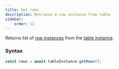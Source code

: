 ```yaml
---
title: Get rows
description: Retrieve a row instance from table
sidebar:
    order: 11
---
```


Returns list of [row instances](/form/table/row/) from the
[table instance](/form/gettable/).

### Syntax

```js
const rows = await tableInstance.getRows();
```
